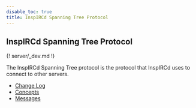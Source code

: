 ```yaml
---
disable_toc: true
title: InspIRCd Spanning Tree Protocol
---
```


## InspIRCd Spanning Tree Protocol

{! server/_dev.md !}

The InspIRCd Spanning Tree protocol is the protocol that InspIRCd uses to connect to other servers.

- [Change Log](/server/change-log)
- [Concepts](/server/concepts)
- [Messages](/server/messages)
